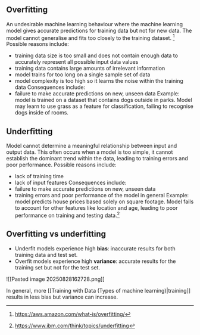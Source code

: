 ## Overfitting
An undesirable machine learning behaviour where the machine learning model gives accurate predictions for training data but not for new data. The model cannot generalise and fits too closely to the training dataset. [^1]
Possible reasons include:
- training data size is too small and does not contain enough data to accurately represent all possible input data values
- training data contains large amounts of irrelevant information
- model trains for too long on a single sample set of data
- model complexity is too high so it learns the noise within the training data
Consequences include:
- failure to make accurate predictions on new, unseen data
Example: model is trained on a dataset that contains dogs outside in parks. Model may learn to use grass as a feature for classification, failing to recognise dogs inside of rooms.
## Underfitting
Model cannot determine a meaningful relationship between input and output data. This often occurs when a model is too simple, it cannot establish the dominant trend within the data, leading to training errors and poor performance.
Possible reasons include:
- lack of training time
- lack of input features
Consequences include:
- failure to make accurate predictions on new, unseen data
- training errors and poor performance of the model in general
Example: model predicts house prices based solely on square footage. Model fails to account for other features like location and age, leading to poor performance on training and testing data.[^2]
## Overfitting vs underfitting
- Underfit models experience high **bias**: inaccurate results for both training data and test set.
- Overfit models experience high **variance**: accurate results for the training set but not for the test set.

![[Pasted image 20250828162728.png]]



In general, more [[Training with Data (Types of machine learning)|training]] results in less bias but variance can increase.

[^1]: https://aws.amazon.com/what-is/overfitting/

[^2]: https://www.ibm.com/think/topics/underfitting
